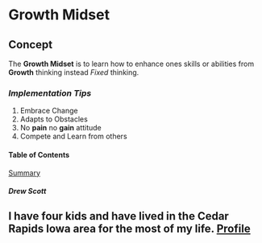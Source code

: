 # Growth Midset
## Concept
The **Growth Midset** is to learn how to enhance ones skills or abilities from **Growth** thinking instead *Fixed* thinking.
### ***Implementation Tips***
  1. Embrace Change
  2. Adapts to Obstacles
  3. No **pain** no **gain** attitude
  4. Compete and Learn from others

#### Table of Contents
[Summary](https://github.com/ascott3312/learning-journal/master/README1.md)
##### Drew Scott
I have four kids and have lived in the Cedar Rapids Iowa area for the most of my life.
[Profile](https://github.com/ascott3312)
   - 
